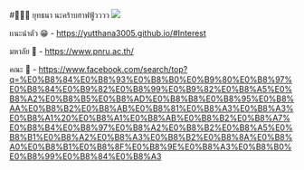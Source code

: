 #🍔🥩🍟 ยุทธนา นะคร้าบฮาฟฟู้วววว
![](https://scontent.fbkk2-8.fna.fbcdn.net/v/t1.15752-9/385522000_730650201919561_6272086669100496950_n.jpg?_nc_cat=107&ccb=1-7&_nc_sid=8cd0a2&_nc_eui2=AeEqLC7XHqPlNCzE7QpSkMqOPQivEHYAMr09CK8QdgAyvSgajLFyu4s7eOGnNAKH-C1gzUH9G_NuibPRJkaumpws&_nc_ohc=TpzfoF19becAX9DGvot&_nc_ht=scontent.fbkk2-8.fna&oh=03_AdQ-CfyZ3ZJJd88P8z8LpD3YUuuldd_e_2MqyyUrhVzKdg&oe=65A7D52F)

เเนะนําตัว 😁 - https://yutthana3005.github.io/#Interest

มหาลัย 🏫 - https://www.pnru.ac.th/

คณะ 🎒 - https://www.facebook.com/search/top?q=%E0%B8%84%E0%B8%93%E0%B8%B0%E0%B9%80%E0%B8%97%E0%B8%84%E0%B9%82%E0%B8%99%E0%B9%82%E0%B8%A5%E0%B8%A2%E0%B8%B5%E0%B8%AD%E0%B8%B8%E0%B8%95%E0%B8%AA%E0%B8%B2%E0%B8%AB%E0%B8%81%E0%B8%A3%E0%B8%A3%E0%B8%A1%20%E0%B8%A1%E0%B8%AB%E0%B8%B2%E0%B8%A7%E0%B8%B4%E0%B8%97%E0%B8%A2%E0%B8%B2%E0%B8%A5%E0%B8%B1%E0%B8%A2%E0%B8%A3%E0%B8%B2%E0%B8%8A%E0%B8%A0%E0%B8%B1%E0%B8%8F%E0%B8%9E%E0%B8%A3%E0%B8%B0%E0%B8%99%E0%B8%84%E0%B8%A3


